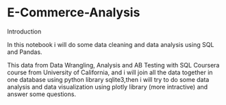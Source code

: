 # E-Commerce-Analysis
Introduction

In this notebook i will do some data cleaning and data analysis using SQL and Pandas.

This data from Data Wrangling, Analysis and AB Testing with SQL Coursera course from University of California, and i will join all the data together in one database using python library sqlite3,then i will try to do some data analysis and data visualization using plotly library (more intractive) and answer some questions.
